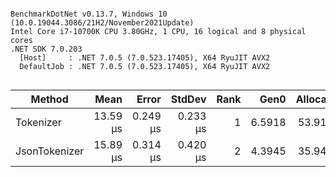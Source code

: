 ```

BenchmarkDotNet v0.13.7, Windows 10 (10.0.19044.3086/21H2/November2021Update)
Intel Core i7-10700K CPU 3.80GHz, 1 CPU, 16 logical and 8 physical cores
.NET SDK 7.0.203
  [Host]     : .NET 7.0.5 (7.0.523.17405), X64 RyuJIT AVX2
  DefaultJob : .NET 7.0.5 (7.0.523.17405), X64 RyuJIT AVX2


```
|        Method |     Mean |    Error |   StdDev | Rank |   Gen0 | Allocated |
|-------------- |---------:|---------:|---------:|-----:|-------:|----------:|
|     Tokenizer | 13.59 μs | 0.249 μs | 0.233 μs |    1 | 6.5918 |  53.91 KB |
| JsonTokenizer | 15.89 μs | 0.314 μs | 0.420 μs |    2 | 4.3945 |  35.94 KB |
